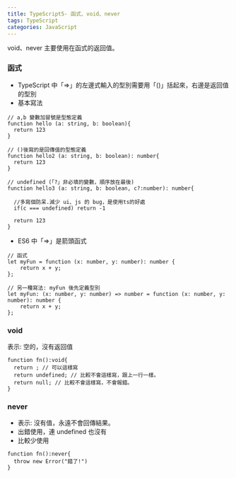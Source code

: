 ```yaml
---
title: TypeScript5- 函式、void、never
tags: TypeScript
categories: JavaScript
---
```

void、never 主要使用在函式的返回值。
<!--more-->

### 函式
- TypeScript 中「=>」的左邊式輸入的型別需要用「()」括起來，右邊是返回值的型別
- 基本寫法
```
// a,b 變數加冒號是型態定義
function hello (a: string, b: boolean){
  return 123
}

// ()後寫的是回傳值的型態定義
function hello2 (a: string, b: boolean): number{
  return 123
}

// undefined (「?」非必填的變數，順序放在最後)
function hello3 (a: string, b: boolean, c?:number): number{

  //多寫個防呆.減少 ui、js 的 bug，是使用ts的好處
  if(c === undefined) return -1 

  return 123
}
```

- ES6 中「=>」是箭頭函式
```
// 函式
let myFun = function (x: number, y: number): number {
    return x + y;
};

// 另一種寫法: myFun 後先定義型別
let myFun: (x: number, y: number) => number = function (x: number, y: number): number {
    return x + y;
};
```

### void
表示: 空的，沒有返回值
```
function fn():void{
  return ; // 可以這樣寫
  return undefined; // 比較不會這樣寫，跟上一行一樣。
  return null; // 比較不會這樣寫，不會報錯。
}
```

### never
- 表示: 沒有值，永遠不會回傳結果。
- 出錯使用，連 undefined 也沒有
- 比較少使用
```
function fn():never{
  throw new Error("錯了!")
}
```